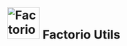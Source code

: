 # <img src="https://factorio.com/static/img/factorio-wheel.png" alt="Factorio" width="75"/> Factorio Utils
